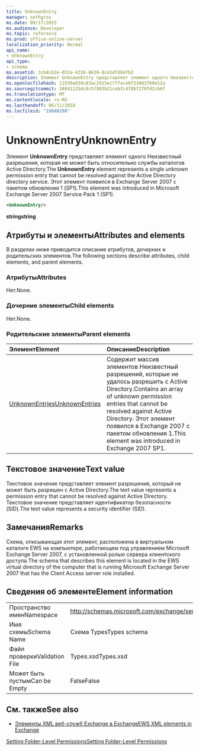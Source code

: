 ```yaml
---
title: UnknownEntry
manager: sethgros
ms.date: 09/17/2015
ms.audience: Developer
ms.topic: reference
ms.prod: office-online-server
localization_priority: Normal
api_name:
- UnknownEntry
api_type:
- schema
ms.assetid: 3cb4c62e-052a-4326-8639-8c41dfd047b2
description: Элемент UnknownEntry представляет элемент одного Неизвестный разрешения, которая не может быть относительно службы каталогов Active Directory. Этот элемент появился в Exchange Server 2007 с пакетом обновления 1 (SP1).
ms.openlocfilehash: 11939ad39c83ac2d15ec7fface6f530d3f60e12a
ms.sourcegitcommit: 34041125dc8c5f993b21cebfc4f8b72f0fd2cb6f
ms.translationtype: MT
ms.contentlocale: ru-RU
ms.lasthandoff: 06/11/2018
ms.locfileid: "19840298"
---
```

# <a name="unknownentry"></a><span data-ttu-id="f7c45-104">UnknownEntry</span><span class="sxs-lookup"><span data-stu-id="f7c45-104">UnknownEntry</span></span>

<span data-ttu-id="f7c45-105">Элемент **UnknownEntry** представляет элемент одного Неизвестный разрешения, которая не может быть относительно службы каталогов Active Directory.</span><span class="sxs-lookup"><span data-stu-id="f7c45-105">The **UnknownEntry** element represents a single unknown permission entry that cannot be resolved against the Active Directory directory service.</span></span> <span data-ttu-id="f7c45-106">Этот элемент появился в Exchange Server 2007 с пакетом обновления 1 (SP1).</span><span class="sxs-lookup"><span data-stu-id="f7c45-106">This element was introduced in Microsoft Exchange Server 2007 Service Pack 1 (SP1).</span></span> 
  
```xml
<UnknownEntry/>
```

 <span data-ttu-id="f7c45-107">**string**</span><span class="sxs-lookup"><span data-stu-id="f7c45-107">**string**</span></span>
## <a name="attributes-and-elements"></a><span data-ttu-id="f7c45-108">Атрибуты и элементы</span><span class="sxs-lookup"><span data-stu-id="f7c45-108">Attributes and elements</span></span>

<span data-ttu-id="f7c45-109">В разделах ниже приводится описание атрибутов, дочерних и родительских элементов.</span><span class="sxs-lookup"><span data-stu-id="f7c45-109">The following sections describe attributes, child elements, and parent elements.</span></span>
  
### <a name="attributes"></a><span data-ttu-id="f7c45-110">Атрибуты</span><span class="sxs-lookup"><span data-stu-id="f7c45-110">Attributes</span></span>

<span data-ttu-id="f7c45-111">Нет.</span><span class="sxs-lookup"><span data-stu-id="f7c45-111">None.</span></span>
  
### <a name="child-elements"></a><span data-ttu-id="f7c45-112">Дочерние элементы</span><span class="sxs-lookup"><span data-stu-id="f7c45-112">Child elements</span></span>

<span data-ttu-id="f7c45-113">Нет.</span><span class="sxs-lookup"><span data-stu-id="f7c45-113">None.</span></span>
  
### <a name="parent-elements"></a><span data-ttu-id="f7c45-114">Родительские элементы</span><span class="sxs-lookup"><span data-stu-id="f7c45-114">Parent elements</span></span>

|<span data-ttu-id="f7c45-115">**Элемент**</span><span class="sxs-lookup"><span data-stu-id="f7c45-115">**Element**</span></span>|<span data-ttu-id="f7c45-116">**Описание**</span><span class="sxs-lookup"><span data-stu-id="f7c45-116">**Description**</span></span>|
|:-----|:-----|
|[<span data-ttu-id="f7c45-117">UnknownEntries</span><span class="sxs-lookup"><span data-stu-id="f7c45-117">UnknownEntries</span></span>](unknownentries.md) <br/> |<span data-ttu-id="f7c45-118">Содержит массив элементов Неизвестный разрешений, которые не удалось разрешить с Active Directory.</span><span class="sxs-lookup"><span data-stu-id="f7c45-118">Contains an array of unknown permission entries that cannot be resolved against Active Directory.</span></span> <span data-ttu-id="f7c45-119">Этот элемент появился в Exchange 2007 с пакетом обновления 1.</span><span class="sxs-lookup"><span data-stu-id="f7c45-119">This element was introduced in Exchange 2007 SP1.</span></span>  <br/> |
   
## <a name="text-value"></a><span data-ttu-id="f7c45-120">Текстовое значение</span><span class="sxs-lookup"><span data-stu-id="f7c45-120">Text value</span></span>

<span data-ttu-id="f7c45-121">Текстовое значение представляет элемент разрешения, который не может быть разрешен с Active Directory.</span><span class="sxs-lookup"><span data-stu-id="f7c45-121">The text value represents a permission entry that cannot be resolved against Active Directory.</span></span> <span data-ttu-id="f7c45-122">Текстовое значение представляет идентификатор безопасности (SID).</span><span class="sxs-lookup"><span data-stu-id="f7c45-122">The text value represents a security identifier (SID).</span></span>
  
## <a name="remarks"></a><span data-ttu-id="f7c45-123">Замечания</span><span class="sxs-lookup"><span data-stu-id="f7c45-123">Remarks</span></span>

<span data-ttu-id="f7c45-124">Схема, описывающая этот элемент, расположена в виртуальном каталоге EWS на компьютере, работающем под управлением Microsoft Exchange Server 2007, с установленной ролью сервера клиентского доступа.</span><span class="sxs-lookup"><span data-stu-id="f7c45-124">The schema that describes this element is located in the EWS virtual directory of the computer that is running Microsoft Exchange Server 2007 that has the Client Access server role installed.</span></span>
  
## <a name="element-information"></a><span data-ttu-id="f7c45-125">Сведения об элементе</span><span class="sxs-lookup"><span data-stu-id="f7c45-125">Element information</span></span>

|||
|:-----|:-----|
|<span data-ttu-id="f7c45-126">Пространство имен</span><span class="sxs-lookup"><span data-stu-id="f7c45-126">Namespace</span></span>  <br/> |http://schemas.microsoft.com/exchange/services/2006/types  <br/> |
|<span data-ttu-id="f7c45-127">Имя схемы</span><span class="sxs-lookup"><span data-stu-id="f7c45-127">Schema Name</span></span>  <br/> |<span data-ttu-id="f7c45-128">Схема Types</span><span class="sxs-lookup"><span data-stu-id="f7c45-128">Types schema</span></span>  <br/> |
|<span data-ttu-id="f7c45-129">Файл проверки</span><span class="sxs-lookup"><span data-stu-id="f7c45-129">Validation File</span></span>  <br/> |<span data-ttu-id="f7c45-130">Types.xsd</span><span class="sxs-lookup"><span data-stu-id="f7c45-130">Types.xsd</span></span>  <br/> |
|<span data-ttu-id="f7c45-131">Может быть пустым</span><span class="sxs-lookup"><span data-stu-id="f7c45-131">Can be Empty</span></span>  <br/> |<span data-ttu-id="f7c45-132">False</span><span class="sxs-lookup"><span data-stu-id="f7c45-132">False</span></span>  <br/> |
   
## <a name="see-also"></a><span data-ttu-id="f7c45-133">См. также</span><span class="sxs-lookup"><span data-stu-id="f7c45-133">See also</span></span>



- [<span data-ttu-id="f7c45-134">Элементы XML веб-служб Exchange в Exchange</span><span class="sxs-lookup"><span data-stu-id="f7c45-134">EWS XML elements in Exchange</span></span>](ews-xml-elements-in-exchange.md)


[<span data-ttu-id="f7c45-135">Setting Folder-Level Permissions</span><span class="sxs-lookup"><span data-stu-id="f7c45-135">Setting Folder-Level Permissions</span></span>](http://msdn.microsoft.com/library/c7530e86-5112-401c-b10a-9c054ae59f07%28Office.15%29.aspx)

